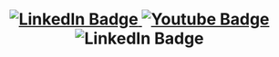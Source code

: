 <h1 align="center">
  <a href="https://www.linkedin.com/in/sjapanwala/">
    <img src="https://img.shields.io/badge/LinkedIn-blue?style=for-the-badge&logo=linkedin&logoColor=white" alt="LinkedIn Badge"/>
  </a>
  <a href="https://www.youtube.com/channel/UCGvYUm2cYV24cmVShOzAj2A">
    <img src="https://img.shields.io/badge/YouTube-red?style=for-the-badge&logo=youtube&logoColor=white" alt="Youtube Badge"/>
  </a>
  <a>
     <img src="https://img.shields.io/badge/.saaimm-purple?style=for-the-badge&logo=discord&logoColor=white" alt="LinkedIn Badge"/>
  </a>
</h1>
